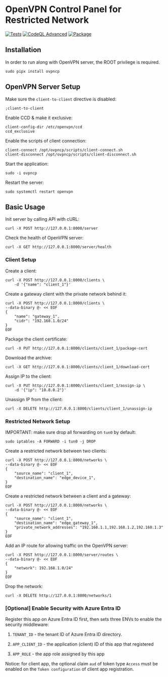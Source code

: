# OpenVPN Control Panel for Restricted Network

[![Tests](https://github.com/scia-iot/ovpncp/actions/workflows/tests.yml/badge.svg)](https://github.com/scia-iot/ovpncp/actions/workflows/tests.yml)
[![CodeQL Advanced](https://github.com/scia-iot/ovpncp/actions/workflows/codeql.yml/badge.svg)](https://github.com/scia-iot/ovpncp/actions/workflows/codeql.yml)
[![Package](https://github.com/scia-iot/ovpncp/actions/workflows/package.yml/badge.svg)](https://github.com/scia-iot/ovpncp/actions/workflows/package.yml)

## Installation

In order to run along with OpenVPN server, the ROOT privilege is required.

```shell
sudo pipx install ovpncp
```

## OpenVPN Server Setup

Make sure the `client-to-client` directive is disabled:

```shell
;client-to-client
```

Enable CCD & make it exclusive:

```shell
client-config-dir /etc/openvpn/ccd
ccd_exclusive
```

Enable the scripts of client connection:

```shell
client-connect /opt/ovpncp/scripts/client-connect.sh
client-disconnect /opt/ovpncp/scripts/client-disconnect.sh
```

Start the application:

```shell
sudo -i ovpncp
```

Restart the server:

```shell
sudo systemctl restart openvpn
```

## Basic Usage

Init server by calling API with cURL:

```shell
curl -X POST http://127.0.0.1:8000/server
```

Check the health of OpenVPN server:

```shell
curl -X GET http://127.0.0.1:8000/server/health
```

### Client Setup

Create a client:

```shell
curl -X POST http://127.0.0.1:8000/clients \ 
    -d '{"name": "client_1"}'
```

Create a gateway client with the private network behind it:

```shell
curl -X POST http://127.0.0.1:8000/clients \ 
--data-binary @- << EOF 
{
    "name": "gateway_1", 
    "cidr": "192.168.1.0/24"
}
EOF
```

Package the client certificate:

```shell
curl -X PUT http://127.0.0.1:8000/clients/client_1/package-cert
```

Download the archive:

```shell
curl -X GET http://127.0.0.1:8000/clients/client_1/download-cert
```

Assign IP to the client:

```shell
curl -X PUT http://127.0.0.1:8000/clients/client_1/assign-ip \ 
    -d '{"ip": "10.8.0.2"}'
```

Unassign IP from the client:

```shell
curl -X DELETE http://127.0.0.1:8000/clients/client_1/unassign-ip
```

### Restricted Network Setup

IMPORTANT:
make sure drop all forwarding on `tun0` by default:

```shell
sudo iptables -A FORWARD -i tun0 -j DROP
```

Create a restricted network between two clients:

```shell
curl -X POST http://127.0.0.1:8000/networks \ 
--data-binary @- << EOF 
{
    "source_name": "client_1", 
    "destination_name": "edge_device_1",
}
EOF
```

Create a restricted network between a client and a gateway:

```shell
curl -X POST http://127.0.0.1:8000/networks \ 
--data-binary @- << EOF 
{
    "source_name": "client_1", 
    "destination_name": "edge_gateway_1", 
    "private_network_addresses": "192.168.1.1,192.168.1.2,192.168.1.3"
}
EOF
```

Add an IP route for allowing traffic on the OpenVPN server:

```shell
curl -X POST http://127.0.0.1:8000/server/routes \
--data-binary @- << EOF 
{
    "network": 192.168.1.0/24"
}
EOF
```

Drop the network:

```shell
curl -X DELETE http://127.0.0.1:8000/networks/1
```

### [Optional] Enable Security with Azure Entra ID

Register this app on Azure Entra ID first, then sets three ENVs to enable the security middleware:

1. `TENANT_ID` - the tenant ID of Azure Entra ID directory.

2. `APP_CLIENT_ID` - the application (client) ID of this app that registered

3. `APP_ROLE` - the app role assigned by this app

Notice: for client app, the optional claim `aud` of token type `Access` must be enabled on the `Token configuration` of client app registration.
